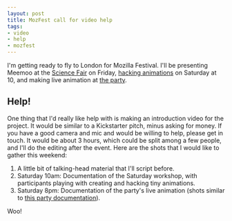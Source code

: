 ```yaml
--- 
layout: post
title: MozFest call for video help
tags: 
- video
- help
- mozfest
---
```


I'm getting ready to fly to London for Mozilla Festival. I'll be presenting Meemoo at the [Science Fair](http://lanyrd.com/2012/mozilla-festival/sxpxb/) on Friday, [hacking animations](http://lanyrd.com/2012/mozilla-festival/syktr/) on Saturday at 10, and making live animation at [the party](http://lanyrd.com/2012/mozilla-festival/sxpzr/).

## Help!

One thing that I'd really like help with is making an introduction video for the project. It would be similar to a Kickstarter pitch, minus asking for money. If you have a good camera and mic and would be willing to help, please get in touch. It would be about 3 hours, which could be split among a few people, and I'll do the editing after the event. Here are the shots that I would like to gather this weekend:

1. A little bit of talking-head material that I'll script before.
2. Saturday 10am: Documentation of the Saturday workshop, with participants playing with creating and hacking tiny animations.
3. Saturday 8pm: Documentation of the party's live animation (shots similar to [this party documentation](http://youtu.be/T_tCyYGLWKM)).

Woo!